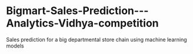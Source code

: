 # Bigmart-Sales-Prediction---Analytics-Vidhya-competition
Sales prediction for a big departmental store chain using machine learning models
